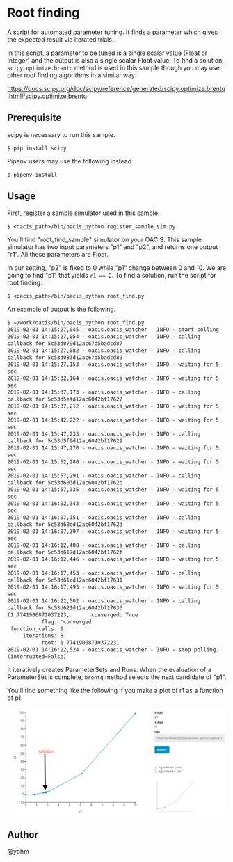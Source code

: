 # Root finding

A script for automated parameter tuning. It finds a parameter which gives the expected result via iterated trials.

In this script, a parameter to be tuned is a single scalar value (Float or Integer) and the output is also a single scalar Float value.
To find a solution, `scipy.optimize.brentq` method is used in this sample though you may use other root finding algorithms in a similar way.

https://docs.scipy.org/doc/scipy/reference/generated/scipy.optimize.brentq.html#scipy.optimize.brentq

## Prerequisite

scipy is necessary to run this sample.

```
$ pip install scipy
```

Pipenv users may use the following instead.

```
$ pipenv install
```

## Usage

First, register a sample simulator used in this sample.

```
$ <oacis_path>/bin/oacis_python register_sample_sim.py
```

You'll find "root_find_sample" simulator on your OACIS.
This sample simulator has two input parameters "p1" and "p2", and returns one output "r1".
All these parameters are Float.

In our setting, "p2" is fixed to 0 while "p1" change between 0 and 10. We are going to find "p1" that yields `r1 == 2`.
To find a solution, run the script for root finding.

```
$ <oacis_path>/bin/oacis_python root_find.py
```

An example of output is the following.

```
$ ~/work/oacis/bin/oacis_python root_find.py
2019-02-01 14:15:27,045 - oacis.oacis_watcher - INFO - start polling
2019-02-01 14:15:27,054 - oacis.oacis_watcher - INFO - calling callback for 5c53d079d12ac67d5badcd87
2019-02-01 14:15:27,082 - oacis.oacis_watcher - INFO - calling callback for 5c53d083d12ac67d5badcd89
2019-02-01 14:15:27,153 - oacis.oacis_watcher - INFO - waiting for 5 sec
2019-02-01 14:15:32,164 - oacis.oacis_watcher - INFO - waiting for 5 sec
2019-02-01 14:15:37,173 - oacis.oacis_watcher - INFO - calling callback for 5c53d5efd12ac6042bf17627
2019-02-01 14:15:37,212 - oacis.oacis_watcher - INFO - waiting for 5 sec
2019-02-01 14:15:42,222 - oacis.oacis_watcher - INFO - waiting for 5 sec
2019-02-01 14:15:47,233 - oacis.oacis_watcher - INFO - calling callback for 5c53d5f9d12ac6042bf17629
2019-02-01 14:15:47,270 - oacis.oacis_watcher - INFO - waiting for 5 sec
2019-02-01 14:15:52,280 - oacis.oacis_watcher - INFO - waiting for 5 sec
2019-02-01 14:15:57,291 - oacis.oacis_watcher - INFO - calling callback for 5c53d603d12ac6042bf1762b
2019-02-01 14:15:57,335 - oacis.oacis_watcher - INFO - waiting for 5 sec
2019-02-01 14:16:02,343 - oacis.oacis_watcher - INFO - waiting for 5 sec
2019-02-01 14:16:07,351 - oacis.oacis_watcher - INFO - calling callback for 5c53d60dd12ac6042bf1762d
2019-02-01 14:16:07,397 - oacis.oacis_watcher - INFO - waiting for 5 sec
2019-02-01 14:16:12,408 - oacis.oacis_watcher - INFO - calling callback for 5c53d617d12ac6042bf1762f
2019-02-01 14:16:12,446 - oacis.oacis_watcher - INFO - waiting for 5 sec
2019-02-01 14:16:17,453 - oacis.oacis_watcher - INFO - calling callback for 5c53d61cd12ac6042bf17631
2019-02-01 14:16:17,493 - oacis.oacis_watcher - INFO - waiting for 5 sec
2019-02-01 14:16:22,502 - oacis.oacis_watcher - INFO - calling callback for 5c53d621d12ac6042bf17633
(1.7741906871037223,       converged: True
           flag: 'converged'
 function_calls: 9
     iterations: 8
           root: 1.7741906871037223)
2019-02-01 14:16:22,524 - oacis.oacis_watcher - INFO - stop polling. (interrupted=False)
```

It iteratively creates ParameterSets and Runs. When the evaluation of a ParameterSet is complete, `brentq` method selects the next candidate of "p1".

You'll find something like the following if you make a plot of r1 as a function of p1.

![plot](plot.png "r1 as a function of p1")

## Author

@yohm


